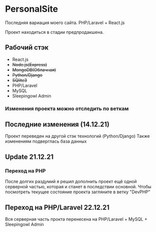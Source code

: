# PersonalSite
Последняя вариация моего сайта. PHP/Laravel + React.js

Проект находиться в стадии предпродакшена.

## Рабочий стэк
+ React.js
+ ~~Node.js(Express)~~
+ ~~MongoDB(Облачная)~~
+ ~~Python/Django~~
+ ~~SQlite3~~
+ PHP/Laravel
+ MySQL
+ Sleepingowl Admin

### Изменения проекта можно отследить по веткам
## Последние изменения (14.12.21)
Проект переведен на другой стэк технологий (Python/Django)
Также изменениям подверглась база данных

## Update 21.12.21
### Переход на PHP
После долгих раздумий я решил дополнить проект ещё одной серверной частью, которая и станет в последствии основной.
Чтобы посмотреть текущее состояние проекта загляните в ветку "DevPHP"

## Переход на PHP/Laravel 22.12.21
Вся серверная часть прокта перенесена на PHP/Laravel + MySQL + Sleepingowl Admin
